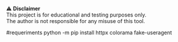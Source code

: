 ⚠️ **Disclaimer**  
This project is for educational and testing purposes only.  
The author is not responsible for any misuse of this tool.

#requeriments
python -m pip install httpx colorama fake-useragent
